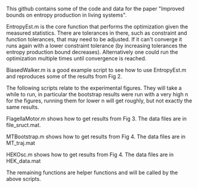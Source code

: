 This github contains some of the code and data for the paper "Improved bounds on entropy production in living systems".

EntropyEst.m is the core function that performs the optimization given the measured statistics. There are tolerances in there, such as constraint and function tolerances, that may need to be adjusted. If it can't converge it runs again with a lower constraint tolerance (by increasing tolerances the entropy production bound decreases). Alternatively one could run the optimization multiple times until convergence is reached.

BiasedWalker.m is a good example script to see how to use EntropyEst.m and reproduces some of the results from Fig 2.

The following scripts relate to the experimental figures. They will take a while to run, in particular the bootstrap results were run with a very high n for the figures, running them for lower n will get roughly, but not exactly the same results.

FlagellaMotor.m shows how to get results from Fig 3. The data files are in file_sruct.mat.

MTBootstrap.m shows how to get results from Fig 4. The data files are in MT_traj.mat

HEKOsc.m shows how to get results from Fig 4. The data files are in HEK_data.mat

The remaining functions are helper functions and will be called by the above scripts.
